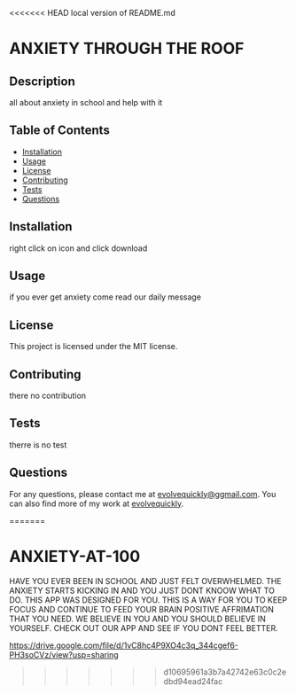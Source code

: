 <<<<<<< HEAD
local version of README.md
# ANXIETY THROUGH THE ROOF

## Description
all about anxiety in school and help with it

## Table of Contents
- [Installation](#installation)
- [Usage](#usage)
- [License](#license)
- [Contributing](#contributing)
- [Tests](#tests)
- [Questions](#questions)

## Installation
right click on icon and click download

## Usage
if you ever get anxiety come read our daily message

## License
This project is licensed under the MIT license.

## Contributing
there no contribution

## Tests
therre is no test

## Questions
For any questions, please contact me at [evolvequickly@ggmail.com](mailto:evolvequickly@ggmail.com). You can also find more of my work at [evolvequickly](https://github.com/evolvequickly).
  
=======
# ANXIETY-AT-100

HAVE YOU EVER BEEN IN SCHOOL AND JUST FELT OVERWHELMED. THE ANXIETY STARTS KICKING IN AND YOU JUST DONT KNOOW WHAT TO DO. THIS APP WAS DESIGNED FOR YOU. THIS IS A WAY FOR YOU TO KEEP FOCUS AND CONTINUE TO FEED YOUR BRAIN POSITIVE  AFFRIMATION THAT YOU NEED. WE BELIEVE IN YOU AND YOU SHOULD BELIEVE IN YOURSELF. CHECK OUT OUR APP AND SEE IF YOU DONT FEEL BETTER.

https://drive.google.com/file/d/1vC8hc4P9XO4c3q_344cgef6-PH3soCVz/view?usp=sharing
>>>>>>> d10695961a3b7a42742e63c0c2edbd94ead24fac
